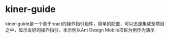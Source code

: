 # kiner-guide
kiner-guide是一个基于react的操作指引组件，简单的配置，可以迅速集成至项目之中，显示友好的操作指引。本示例以Ant Design Mobile项目为例作为演示
